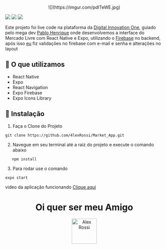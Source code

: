 <p align="center">
  ![](https://imgur.com/pdITeWE.jpg)
</p>

![](https://img.shields.io/github/stars/4lexRossi/Market_App.svg) ![](https://img.shields.io/github/forks/4lexRossi/Market_App.svg) ![](https://img.shields.io/github/issues/4lexRossi/Market_App.svg)

Este projeto foi live code na plataforma da [Digital Innovation One](https://digitalinnovation.one/sign-up?ref=QFX2ZVP4RU), 
guiado pelo mega dev [Pablo Henrique](https://www.linkedin.com/in/pablohdev/) onde desenvolvemos a interface do Mercado Livre com React Native e Expo, utilizando o [Firebase](https://firebase.google.com/) no backend, após isso [eu](https://www.linkedin.com/in/4lex/) fiz validações no firebase com e-mail e senha e alterações no layout


**🔧 O que utilizamos**
---
- React Native
- Expo
- React Navigation
- Expo Firebase
- Expo Icons Library


**🚀 Instalação**
---

1. Faça o Clone do Projeto
```
git clone https://github.com/4lexRossi/Market_App.git
```

2. Navegue em seu terminal até a raiz do projeto  e execute o comando abaixo 
 ```
	npm install 
```
3. Para rodar use o comando
```
expo start
```

video da aplicação funcionando
[Clique aqui]()

<h1 align="center">Oi quer ser meu Amigo</h1>
<p align="center">
  <a href="https://www.linkedin.com/in/4lex/">
    <img src="https://avatars3.githubusercontent.com/u/62000504?s=400&u=9077ec8b32016a8accbb59dfc8e6d217b7b1b468&v=4" title="Alex Rossi" width="80" height="80">
  </a>
